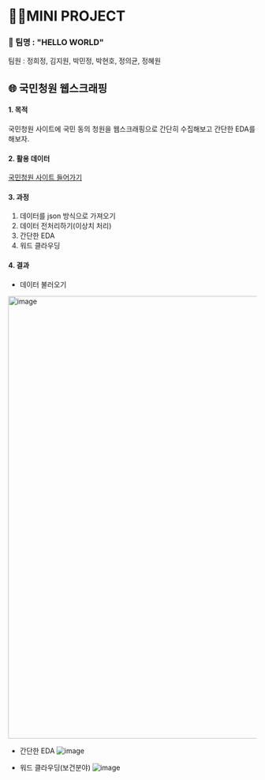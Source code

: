 # 👩‍💻MINI PROJECT
### 👯 팀명 : "HELLO WORLD"
팀원 : 정희정, 김지원, 박민정, 박현호, 정의균, 정혜원

## 🌐 국민청원 웹스크래핑

#### 1. 목적
국민청원 사이트에 국민 동의 청원을 웹스크래핑으로 간단히 수집해보고 간단한 EDA를 해보자.

#### 2. 활용 데이터
[국민청원 사이트 들어가기](https://petitions.assembly.go.kr/closed/agreeEnded)

#### 3. 과정
1. 데이터를 json 방식으로 가져오기
2. 데이터 전처리하기(이상치 처리)
3. 간단한 EDA
4. 워드 클라우딩

#### 4. 결과
- 데이터 불러오기
<img width="896" alt="image" src="https://github.com/woOONi/LIKELION_AIschool/assets/91862274/c45fc26f-4b1e-4e3d-9219-b8363a6e28d3">

- 간단한 EDA
![image](https://github.com/woOONi/LIKELION_AIschool/assets/91862274/500a61f5-7f03-4f31-a3e5-417eeb7db81e)

- 워드 클라우딩(보건분야)
![image](https://github.com/woOONi/LIKELION_AIschool/assets/91862274/42ebc80c-cd44-4799-a286-bd2740d694b0)
